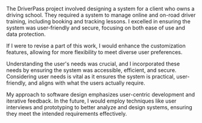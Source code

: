 The DriverPass project involved designing a system for a client who owns a driving school. They required a system to manage online and on-road driver training, including booking and tracking lessons. I excelled in ensuring the system was user-friendly and secure, focusing on both ease of use and data protection.

If I were to revise a part of this work, I would enhance the customization features, allowing for more flexibility to meet diverse user preferences.

Understanding the user's needs was crucial, and I incorporated these needs by ensuring the system was accessible, efficient, and secure. Considering user needs is vital as it ensures the system is practical, user-friendly, and aligns with what the users actually require.

My approach to software design emphasizes user-centric development and iterative feedback. In the future, I would employ techniques like user interviews and prototyping to better analyze and design systems, ensuring they meet the intended requirements effectively.
